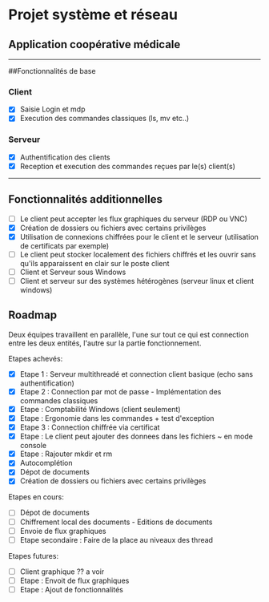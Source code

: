 # Projet système et réseau
## Application coopérative médicale

***

##Fonctionnalités de base

### Client
- [X] Saisie Login et mdp
- [X] Execution des commandes classiques (ls, mv etc..)

### Serveur
- [X] Authentification des clients
- [X] Reception et execution des commandes reçues par le(s) client(s)

***

## Fonctionnalités additionnelles
- [ ] Le client peut accepter les flux graphiques du serveur (RDP ou VNC)
- [X] Création de dossiers ou fichiers avec certains privilèges
- [X] Utilisation de connexions chiffrées pour le client et le serveur (utilisation de certificats par exemple)
- [ ] Le client peut stocker localement des fichiers chiffrés et les ouvrir sans qu'ils apparaissent en clair sur le poste client
- [ ] Client et Serveur sous Windows
- [ ] Client et serveur sur des systèmes hétérogènes (serveur linux et client windows)

## Roadmap

Deux équipes travaillent en parallèle, l'une sur tout ce qui est connection entre les deux entités, l'autre sur la partie fonctionnement.

Etapes achevés:

- [X] Etape 1 : Serveur multithreadé et connection client basique (echo sans authentification)   
- [X] Etape 2 : Connection par mot de passe - Implémentation des commandes classiques            
- [X] Etape : Comptabilité Windows (client seulement)
- [X] Etape : Ergonomie dans les commandes + test d'exception
- [X] Etape 3 : Connection chiffrée via certificat   
- [X] Etape : Le client peut ajouter des donnees dans les fichiers ~ en mode console
- [X] Etape : Rajouter mkdir et rm
- [X] Autocomplétion
- [X] Dépot de documents
- [X] Création de dossiers ou fichiers avec certains privilèges

Etapes en cours:

- [ ] Dépot de documents
- [ ] Chiffrement local des documents - Editions de documents   
- [ ] Envoie de flux graphiques
- [ ] Etape secondaire : Faire de la place au niveaux des thread

Etapes futures:

- [ ] Client graphique ?? a voir                  
- [ ] Etape : Envoit de flux graphiques             
- [ ] Etape : Ajout de fonctionnalités
